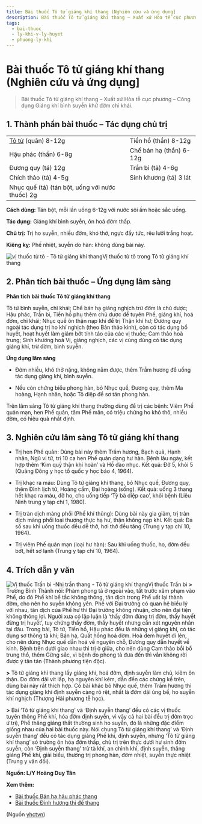 ```yaml
---
title: Bài thuốc Tô tử giáng khí thang (Nghiên cứu và ứng dụng]
description: Bài thuốc Tô tử giáng khí thang – Xuất xứ Hòa tễ cục phương – Công dụng Giáng khí bình suyễn khứ đờm chỉ khái.
tags:
  - bai-thuoc
  - ly-khi-v-ly-huyet
  - phuong-ly-khi
---
```


# Bài thuốc Tô tử giáng khí thang (Nghiên cứu và ứng dụng] 

> Bài thuốc Tô tử giáng khí thang – Xuất xứ Hòa tễ cục phương – Công dụng Giáng khí bình suyễn khứ đờm chỉ khái.

## 1. Thành phần bài thuốc – Tác dụng chủ trị

|  |  |
| --- | --- |
| [Tô tử](/yhctvn/vi-thuoc-tu-to) (quân) 8-12g | Tiền hồ (thần) 8-12g |
| Hậu phác (thần) 6-8g | Chế bán hạ (thần) 6-12g |
| Đương quy (tá) 12g | Trần bì (tả) 4-6g |
| Chích thảo (tá) 4-5g | Sinh khương (tá) 3 lát |
| Nhục quế (tá) (tán bột, uống với nước thuốc) 2g |  |

**Cách dùng:** Tán bột, mỗi lần uống 6-12g với nước sôi ấm hoặc sắc uống.

**Tác dụng:** Giáng khí bình suyễn, ôn hoá đờm thấp. 

**Chủ trị:** Trị ho suyễn, nhiều đờm, khó thở, ngực đầy tức, rêu lưỡi trắng hoạt.

**Kiêng kỵ:** Phế nhiệt, suyễn do hàn: không dùng bài này.

![vị thuốc tử tô - Tô tử giáng khí thang](/imgs/yhctvn/vi-thuoc-to-tu-e1644824916327.jpg)Vị thuốc tử tô trong Tô tử giáng khí thang
## 2. Phân tích bài thuốc – Ứng dụng lâm sàng

**Phân tích bài thuốc Tô tử giáng khí thang**

Tô tử bình suyễn, chỉ khái; Chế bán hạ giáng nghịch trừ đờm là chủ dược; Hậu phác, Trần bì, Tiền hồ phụ thêm chủ dược để tuyên Phế, giáng khí, hoá đờm, chỉ khái; Nhục quế ôn thận nạp khí để trị Thận khí hư; Đương quy ngoài tác dụng trị ho khí nghịch (theo Bản thảo kinh), còn có tác dụng bổ huyết, hoạt huyết làm giảm bớt tính táo của các vị thuốc; Cam thảo hoà trung; Sinh khương hoà Vị, giáng nghịch, các vị cùng dùng có tác dụng giáng khí, trừ đờm, bình suyễn.

**Ứng dụng lâm sàng**

+ Đờm nhiều, khó thở nặng, không nằm được, thêm Trầm hương để uống tác dụng giáng khí, bình suyễn.

+ Nếu còn chứng biểu phong hàn, bỏ Nhục quế, Đương quy, thêm Ma hoàng, Hạnh nhân, hoặc Tô diệp để sơ tán phong hàn.

Trên lâm sàng Tô tử giáng khí thang thường dùng để trị các bệnh: Viêm Phế quản mạn, hen Phế quản, tâm Phế mãn, có triệu chứng ho khó thô, nhiều đờm, có hiệu quả nhất định.

## 3. Nghiên cứu lâm sàng Tô tử giáng khí thang

+ Trị hen Phế quản: Dùng bài này thêm Trầm hương, Bạch quả, Hạnh nhân, Ngũ vị tử, trị 10 ca hen Phế quản dạng hư hàn. Bệnh lâu ngày, kết hợp thêm ‘Kim quỹ thận khí hoàn’ và Hồ đào nhục. Kết quả: Đỡ 5, khỏi 5 (Quảng Đông y học tổ quốc y học báo 4, 1964).

+ Trị khạc ra máu: Dùng Tô tử giáng khí thang, bỏ Nhục quế, Đương quy, thêm Đình lịch tử, Hoàng cầm, Đại hoàng (sống). Kết quả: uống 3 thang hết khạc ra máu, đỡ ho, cho uống tiếp ‘Tỳ bà diệp cao’, khỏi bệnh (Liêu Ninh trung y tạp chí 1, 1980).

+ Trị tràn dịch màng phổi (Phế khí thũng): Dùng bài này gia giảm, trị tràn dịch màng phổi loại thượng thực hạ hư, thận không nạp khí. Kết quả: Đa số sau khi uống thuốc đều dễ thở, hơi thở đều tăng {Trung y tạp chí 10, 1964).

+ Trị viêm Phế quản mạn (loại hư hàn): Sau khi uống thuốc, ho, đờm đều bớt, hết sợ lạnh (Trung y tạp chí 10, 1964).

## 4. Trích dẫn y văn

![Vị thuốc Trần bì -Nhị trần thang - Tô tử giáng khí thang](/imgs/yhctvn/Vi-thuoc-Tran-bi-300x169.jpg)Vị thuốc Trần bì
**>** Trường Bỉnh Thành nói: Phàm phong tà ở ngoài vào, tất trước xâm phạm vào Phế, do đó Phế khí bế tắc không thông, tân dịch trong Phế uất lại thành đờm, cho nên ho suyễn không yên. Phế với Đại trường có quan hệ biểu lý với nhau, tân dịch của Phế hư thì Đại trường không nhuận, cho nên đại tiện không thông lợi. Người xưa có lập luận là ‘thấy đờm đừng trị đờm, thấy huyết đừng trị huyết’, tuy chứng thấy đờm, thấy huyết nhưng cẩn xét nguyên nhân tại đâu. Trong bài, Tô tử, Tiến hổ, Hậu phác đều là những vị giáng khí, có tác dụng sơ thông tà khí; Bán hạ, Quất hồng hoá đờm. Hoả đem huyết đi lên, cho nên dùng Nhục quế dẫn hoả về nguyên chỗ, Đương quy dẫn huyết về kinh. Bệnh trên dưới giao nhau thì trị ở giữa, cho nên dùng Cam thảo bồi bổ trung thổ, thêm Gừng sắc, vì bệnh do phong tà đưa đến thì vẫn không rời được ý tân tán (Thành phương tiện độc).

**>** Tô tử giáng khí thang lấy giáng khí, hoá đờm, định suyễn làm chủ, kiêm ôn thận. Do đờm dãi vít lấp, hạ nguyên khí kém, dẫn đến các chứng kể trên, dùng bài này rất thích hợp. Có bài khác bỏ Nhục quế, thêm Trầm hương thì tác dụng giáng khí định suyễn càng rõ rệt, nhất là đờm dãi ủng bế, ho suyễn khí nghịch (Thượng Hải phương tễ học).

**>** Bài ‘Tô tử giáng khí thang’ và ‘Định suyễn thang’ đều có các vị thuốc tuyên thông Phế khí, hóa đờm định suyễn, vì vậy cả hai bài đều trị đờm trọc ứ trệ, Phế thăng giáng thất thường sinh ho suyễn, đó là những đặc điểm giống nhau của hai bài thuốc này. Nói chung Tô tử giáng khí thang’ và ‘Định suyễn thang’ đểu có tác dụng giáng Phế khí, định suyễn, nhưng ‘Tô tử giáng khí thang’ sỏ trường ôn hóa đờm thấp, chủ trị trên thực dưới hư sinh đờm suyễn, còn ‘Định suyễn thang’ trừ tà khí, an chỉnh khỉ, định suyễn, thăng giáng Phế khí, giải biểu, thường trị phong hàn, đờm nhiệt, suyễn thực nhiệt (Trung y văn đối).

**Nguồn: L/Y Hoàng Duy Tân**

**Xem thêm:**

* [Bài thuốc Bán hạ hậu phác thang](/yhctvn/bai-thuoc-ban-ha-hau-phac-thang)
* [Bài thuốc Đinh hương thị đế thang](/yhctvn/bai-thuoc-dinh-huong-thi-de-thang)

(Nguồn <a href="https://yhctvn.com/bai-thuoc-to-tu-giang-khi-thang/" target="_blank">yhctvn</a>)
